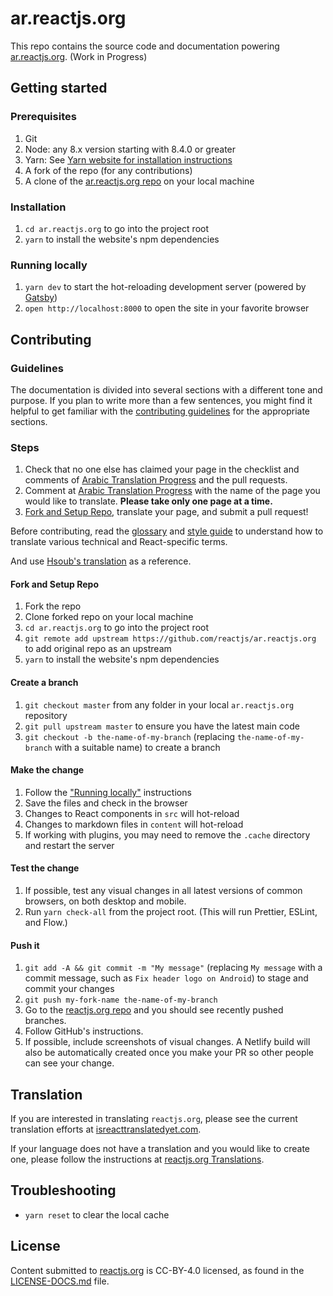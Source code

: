 # ar.reactjs.org

This repo contains the source code and documentation powering [ar.reactjs.org](https://ar.reactjs.org). (Work in Progress)

## Getting started

### Prerequisites

1. Git
1. Node: any 8.x version starting with 8.4.0 or greater
1. Yarn: See [Yarn website for installation instructions](https://yarnpkg.com/lang/en/docs/install/)
1. A fork of the repo (for any contributions)
1. A clone of the [ar.reactjs.org repo](https://github.com/reactjs/ar.reactjs.org) on your local machine

### Installation

1. `cd ar.reactjs.org` to go into the project root
1. `yarn` to install the website's npm dependencies

### Running locally

1. `yarn dev` to start the hot-reloading development server (powered by [Gatsby](https://www.gatsbyjs.org))
1. `open http://localhost:8000` to open the site in your favorite browser

## Contributing

### Guidelines

The documentation is divided into several sections with a different tone and purpose. If you plan to write more than a few sentences, you might find it helpful to get familiar with the [contributing guidelines](https://github.com/reactjs/ar.reactjs.org/blob/master/CONTRIBUTING.md#guidelines-for-text) for the appropriate sections.

### Steps

1. Check that no one else has claimed your page in the checklist and comments of [Arabic Translation Progress](https://github.com/reactjs/ar.reactjs.org/issues/1) and the pull requests.
2. Comment at [Arabic Translation Progress](https://github.com/reactjs/ar.reactjs.org/issues/1) with the name of the page you would like to translate. **Please take only one page at a time.**
3. [Fork and Setup Repo](https://github.com/reactjs/ar.reactjs.org#fork-and-setup-repo), translate your page, and submit a pull request!

Before contributing, read the [glossary](https://github.com/reactjs/ar.reactjs.org/wiki/Glossary) and [style guide](https://github.com/reactjs/reactjs.org-translation/blob/master/style-guide.md) to understand how to translate various technical and React-specific terms.

And use [Hsoub's translation](https://wiki.hsoub.com/React) as a reference.


#### Fork and Setup Repo
1. Fork the repo
2. Clone forked repo on your local machine
3. `cd ar.reactjs.org` to go into the project root
4. `git remote add upstream https://github.com/reactjs/ar.reactjs.org` to add original repo as an upstream
5. `yarn` to install the website's npm dependencies

#### Create a branch

1. `git checkout master` from any folder in your local `ar.reactjs.org` repository
1. `git pull upstream master` to ensure you have the latest main code
1. `git checkout -b the-name-of-my-branch` (replacing `the-name-of-my-branch` with a suitable name) to create a branch

#### Make the change

1. Follow the ["Running locally"](#running-locally) instructions
1. Save the files and check in the browser
  1. Changes to React components in `src` will hot-reload
  1. Changes to markdown files in `content` will hot-reload
  1. If working with plugins, you may need to remove the `.cache` directory and restart the server

#### Test the change

1. If possible, test any visual changes in all latest versions of common browsers, on both desktop and mobile.
1. Run `yarn check-all` from the project root. (This will run Prettier, ESLint, and Flow.)

#### Push it

1. `git add -A && git commit -m "My message"` (replacing `My message` with a commit message, such as `Fix header logo on Android`) to stage and commit your changes
1. `git push my-fork-name the-name-of-my-branch`
1. Go to the [reactjs.org repo](https://github.com/reactjs/reactjs.org) and you should see recently pushed branches.
1. Follow GitHub's instructions.
1. If possible, include screenshots of visual changes. A Netlify build will also be automatically created once you make your PR so other people can see your change.

## Translation

If you are interested in translating `reactjs.org`, please see the current translation efforts at [isreacttranslatedyet.com](https://www.isreacttranslatedyet.com/).


If your language does not have a translation and you would like to create one, please follow the instructions at [reactjs.org Translations](https://github.com/reactjs/reactjs.org-translation#translating-reactjsorg).

## Troubleshooting

- `yarn reset` to clear the local cache

## License
Content submitted to [reactjs.org](https://reactjs.org/) is CC-BY-4.0 licensed, as found in the [LICENSE-DOCS.md](https://github.com/open-source-explorer/reactjs.org/blob/master/LICENSE-DOCS.md) file.
